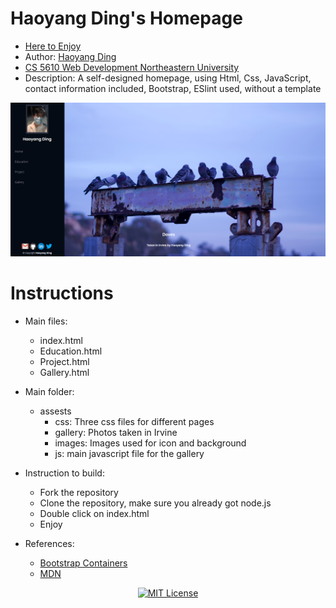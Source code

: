 # Haoyang Ding's Homepage
* <a href="https://kkdjoseph.github.io/Home_Page.github.io/index.html"> Here to Enjoy </a>
* Author: <a href="https://github.com/KKDJOSEPH">Haoyang Ding</a> 
* <a href="https://johnguerra.co/classes/webDevelopment_spring_2021/">CS 5610 Web Development Northeastern University</a> 
* Description: A self-designed homepage, using Html, Css, JavaScript, contact information included, Bootstrap, ESlint used, without a template
<img src="ScreenShot.png" alt="Haoyang Ding's homepage"> 

# Instructions
- Main files:
  * index.html
  * Education.html
  * Project.html
  * Gallery.html
  
- Main folder:
  * assests
    - css: Three css files for different pages
    - gallery: Photos taken in Irvine
    - images: Images used for icon and background
    - js: main javascript file for the gallery

- Instruction to build:
  * Fork the repository
  * Clone the repository, make sure you already got node.js
  * Double click on index.html
  * Enjoy
  
- References:
  * <a href=https://getbootstrap.com/docs/4.0/layout/overview/>Bootstrap Containers</a> 
  * <a href=https://developer.mozilla.org/en-US/docs/Learn/Getting_started_with_the_web/>MDN</a> 
<p align="center">
    <a href="https://github.com/1042970366/">
        <img src="https://img.shields.io/badge/license-MIT-green" alt="MIT License" />
    </a>
</p>
